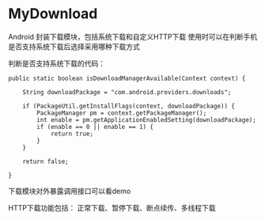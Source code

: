 # MyDownload

Android 封装下载模块，包括系统下载和自定义HTTP下载
使用时可以在判断手机是否支持系统下载后选择采用哪种下载方式

判断是否支持系统下载的代码：

    public static boolean isDownloadManagerAvailable(Context context) {

        String downloadPackage = "com.android.providers.downloads";

        if (PackageUtil.getInstallFlags(context, downloadPackage)) {
            PackageManager pm = context.getPackageManager();
            int enable = pm.getApplicationEnabledSetting(downloadPackage);
            if (enable == 0 || enable == 1) {
                return true;
            }
        }

        return false;

    }


下载模块对外暴露调用接口可以看demo

HTTP下载功能包括：
正常下载、暂停下载、断点续传、多线程下载
